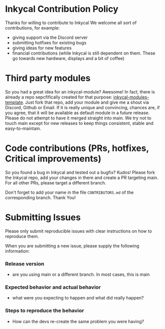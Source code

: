 # Inkycal Contribution Policy

Thanks for willing to contribute to Inkycal
We welcome all sort of contributions, for example:
* giving support via the Discord server
* submitting hotfixes for existing bugs
* giving ideas for new features
* financial contributions (while Inkycal is still dependent on them. These go towards new hardware, displays and a bit of coffee)

# Third party modules
So you had a great idea for an inkycal-module? Awesome! In fact, there is already a repo sepcfifically created for that purpose: [inkycal-modules-template](https://github.com/aceisace/inkycal-modules-template). Just fork that repo, add your module and give me a shout via Discord, Github or Email. If it is really unique and convincing, chances are, if you agree, that it will be available as default module in a future release. Please do not attempt to have it merged straight into main. We try not to touch main except for new releases to keep things consistent, stable and easy-to-maintain.

# Code contributions (PRs, hotfixes, Critical improvements)
So you found a bug in Inkycal and tested out a bugfix? Kudos! Please fork the Inkycal repo, add your changes in there and create a PR targeting main. For all other PRs, please target a different branch.

Don't forget to add your name in the file `CONTRIBUTORS.md` of the corresponding branch. Thank You!

# Submitting Issues

Please only submit reproducible issues with clear instructions on how to reproduce them.

When you are submitting a new issue, please supply the following information:

### Release version
* are you using main or a different branch. In most cases, this is main

### Expected behavior and actual behavior
* what were you expecting to happen and what did really happen?

### Steps to reproduce the behavior
* How can the devs re-create the same problem you were having?
